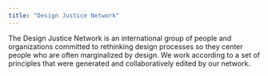 ```yaml
---
title: "Design Justice Network"
---
```


The Design Justice Network is an international group of people and organizations committed to rethinking design processes so they center people who are often marginalized by design. We work according to a set of principles that were generated and collaboratively edited by our network.

